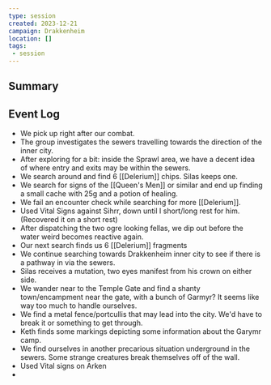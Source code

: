 ```yaml
---
type: session
created: 2023-12-21
campaign: Drakkenheim
location: []
tags:
 - session
---
```



## Summary

## Event Log

- We pick up right after our combat.
- The group investigates the sewers travelling towards the direction of the inner city.
- After exploring for a bit: inside the Sprawl area, we have a decent idea of where entry and exits may be within the sewers.
- We search around and find 6 [[Delerium]] chips. Silas keeps one.
- We search for signs of the [[Queen's Men]] or similar and end up finding a small cache with 25g and a potion of healing.
- We fail an encounter check while searching for more [[Delerium]].
- Used Vital Signs against Sihrr, down until I short/long rest for him. (Recovered it on a short rest)
- After dispatching the two ogre looking fellas, we dip out before the water weird becomes reactive again.
- Our next search finds us 6 [[Delerium]] fragments
- We continue searching towards Drakkenheim inner city to see if there is a pathway in via the sewers.
- Silas receives a mutation, two eyes manifest from his crown on either side.
- We wander near to the Temple Gate and find a shanty town/encampment near the gate, with a bunch of Garmyr? It seems like way too much to handle ourselves.
- We find a metal fence/portcullis that may lead into the city. We'd have to break it or something to get through.
- Keth finds some markings depicting some information about the Garymr camp.
- We find ourselves in another precarious situation underground in the sewers. Some strange creatures break themselves off of the wall.
- Used Vital signs on Arken
- 